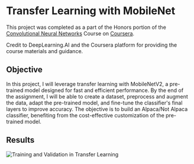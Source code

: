 
# Transfer Learning with MobileNet

This project was completed as a part of the Honors portion of the [Convolutional Neural Networks](https://www.coursera.org/learn/convolutional-neural-networks) Course on [Coursera](https://www.coursera.org/).

Credit to DeepLearning.AI and the Coursera platform for providing the course materials and guidance.

## Objective


In this project, I will leverage transfer learning with MobileNetV2, a pre-trained model designed for fast and efficient performance. By the end of the assignment, I will be able to create a dataset, preprocess and augment the data, adapt the pre-trained model, and fine-tune the classifier's final layers to improve accuracy. The objective is to build an Alpaca/Not Alpaca classifier, benefiting from the cost-effective customization of the pre-trained model.
## Results

![Training and Validation in Transfer Learning](https://blogger.googleusercontent.com/img/b/R29vZ2xl/AVvXsEiWqtNhqVs1xUINEHkjsl_C2caL2yRY-uFOkg8aFtC-iIulGmuXSZQnEoVxwrggkaW3SANrf8ecDCnlvK__FZjfUjX3i5eK1uyiXmnQSrVk1aNHegAHIcjk2UoVB8_WABPvftJ2ZokxdZya5Bk5K0j41v3-Ee13ySqPcKofo_gqQod6UmD4GWrNNKTf30o/s1600/training-and-validation-in-transfer-learning.png)